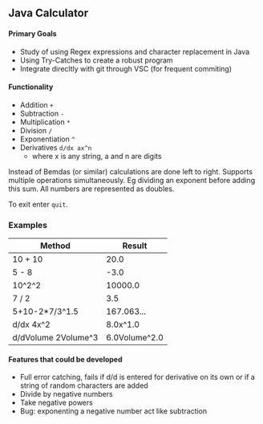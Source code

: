 ## Java Calculator

#### Primary Goals
- Study of using Regex expressions and character replacement in Java
- Using Try-Catches to create a robust program
- Integrate direcltly with git through VSC (for frequent commiting)


#### Functionality
- Addition `+`
- Subtraction `-`
- Multiplication `*`
- Division `/`
- Exponentiation `^`
- Derivatives `d/dx ax^n` 
    - where x is any string, a and n are digits

Instead of Bemdas (or similar) calculations are done left to right.
Supports multiple operations simultaneously.
Eg dividing an exponent before adding this sum.
All numbers are represented as doubles.

To exit enter `quit`.


### Examples
Method | Result 
--- | ---
10 + 10 | 20.0
5 - 8 | -3.0
10^2^2 | 10000.0
7 / 2 | 3.5
5+10-2*7/3^1.5 | 167.063...
d/dx 4x^2 | 8.0x^1.0
d/dVolume 2Volume^3 | 6.0Volume^2.0


#### Features that could be developed
- Full error catching, fails if d/d is entered for derivative on its own or if a string of random characters are added
- Divide by negative numbers
- Take negative powers
- Bug: exponenting a negative number act like subtraction
